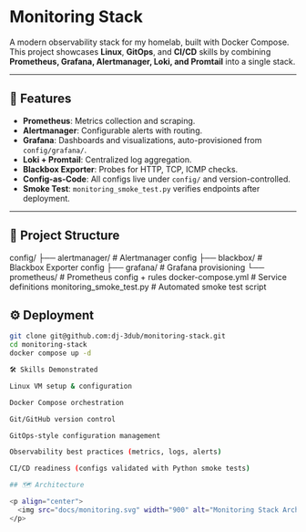 # Monitoring Stack

A modern observability stack for my homelab, built with Docker Compose.  
This project showcases **Linux**, **GitOps**, and **CI/CD** skills by combining **Prometheus, Grafana, Alertmanager, Loki, and Promtail** into a single stack.

---

## 🚀 Features
- **Prometheus**: Metrics collection and scraping.
- **Alertmanager**: Configurable alerts with routing.
- **Grafana**: Dashboards and visualizations, auto-provisioned from `config/grafana/`.
- **Loki + Promtail**: Centralized log aggregation.
- **Blackbox Exporter**: Probes for HTTP, TCP, ICMP checks.
- **Config-as-Code**: All configs live under `config/` and version-controlled.
- **Smoke Test**: `monitoring_smoke_test.py` verifies endpoints after deployment.

---

## 📂 Project Structure

config/
├── alertmanager/ # Alertmanager config
├── blackbox/ # Blackbox Exporter config
├── grafana/ # Grafana provisioning
└── prometheus/ # Prometheus config + rules
docker-compose.yml # Service definitions
monitoring_smoke_test.py # Automated smoke test script

## ⚙️ Deployment
```bash
git clone git@github.com:dj-3dub/monitoring-stack.git
cd monitoring-stack
docker compose up -d

🛠️ Skills Demonstrated

Linux VM setup & configuration

Docker Compose orchestration

Git/GitHub version control

GitOps-style configuration management

Observability best practices (metrics, logs, alerts)

CI/CD readiness (configs validated with Python smoke tests)

## 🗺️ Architecture

<p align="center">
  <img src="docs/monitoring.svg" width="900" alt="Monitoring Stack Architecture (Prometheus • Grafana • Loki • Alertmanager)">
</p>

